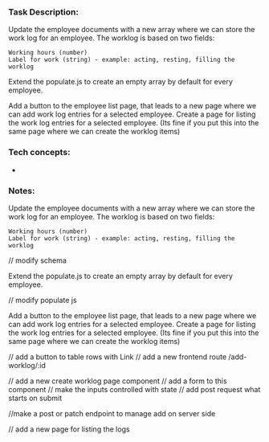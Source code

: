 ### Task Description:

Update the employee documents with a new array where we can store the work log for an employee. The worklog is based on two fields:

    Working hours (number)
    Label for work (string) - example: acting, resting, filling the worklog

Extend the populate.js to create an empty array by default for every employee.

Add a button to the employee list page, that leads to a new page where we can add work log entries for a selected employee.
Create a page for listing the work log entries for a selected employee. (Its fine if you put this into the same page where we can create the worklog items)

### Tech concepts:

- 

### Notes:

Update the employee documents with a new array where we can store the work log for an employee. The worklog is based on two fields:

    Working hours (number)
    Label for work (string) - example: acting, resting, filling the worklog

// modify schema

Extend the populate.js to create an empty array by default for every employee.

// modify populate js

Add a button to the employee list page, that leads to a new page where we can add work log entries for a selected employee.
Create a page for listing the work log entries for a selected employee. (Its fine if you put this into the same page where we can create the worklog items)

// add a button to table rows with Link
// add a new frontend route /add-worklog/:id

// add a new create worklog page component
// add a form to this component
// make the inputs controlled with state
// add post request what starts on submit

//make a post or patch endpoint to manage add on server side


// add a new page for listing the logs